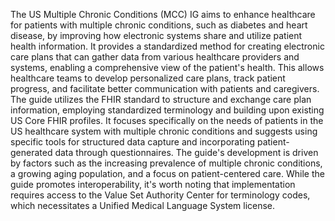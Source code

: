 The US Multiple Chronic Conditions (MCC) IG aims to enhance healthcare for patients with multiple chronic conditions, such as diabetes and heart disease, by improving how electronic systems share and utilize patient health information. It provides a standardized method for creating electronic care plans that can gather data from various healthcare providers and systems, enabling a comprehensive view of the patient's health. This allows healthcare teams to develop personalized care plans, track patient progress, and facilitate better communication with patients and caregivers. The guide utilizes the FHIR standard to structure and exchange care plan information, employing standardized terminology and building upon existing US Core FHIR profiles. It focuses specifically on the needs of patients in the US healthcare system with multiple chronic conditions and suggests using specific tools for structured data capture and incorporating patient-generated data through questionnaires. The guide's development is driven by factors such as the increasing prevalence of multiple chronic conditions, a growing aging population, and a focus on patient-centered care. While the guide promotes interoperability, it's worth noting that implementation requires access to the Value Set Authority Center for terminology codes, which necessitates a Unified Medical Language System license. 
